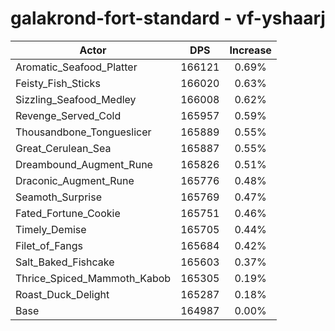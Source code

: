 # galakrond-fort-standard - vf-yshaarj
| Actor | DPS | Increase |
|---|:---:|:---:|
|Aromatic_Seafood_Platter|166121|0.69%|
|Feisty_Fish_Sticks|166020|0.63%|
|Sizzling_Seafood_Medley|166008|0.62%|
|Revenge_Served_Cold|165957|0.59%|
|Thousandbone_Tongueslicer|165889|0.55%|
|Great_Cerulean_Sea|165887|0.55%|
|Dreambound_Augment_Rune|165826|0.51%|
|Draconic_Augment_Rune|165776|0.48%|
|Seamoth_Surprise|165769|0.47%|
|Fated_Fortune_Cookie|165751|0.46%|
|Timely_Demise|165705|0.44%|
|Filet_of_Fangs|165684|0.42%|
|Salt_Baked_Fishcake|165603|0.37%|
|Thrice_Spiced_Mammoth_Kabob|165305|0.19%|
|Roast_Duck_Delight|165287|0.18%|
|Base|164987|0.00%|
